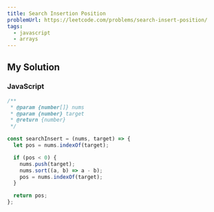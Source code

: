 ```yaml
---
title: Search Insertion Position
problemUrl: https://leetcode.com/problems/search-insert-position/
tags:
  - javascript
  - arrays
---
```


## My Solution

### JavaScript

```javascript
/**
 * @param {number[]} nums
 * @param {number} target
 * @return {number}
 */

const searchInsert = (nums, target) => {
  let pos = nums.indexOf(target);

  if (pos < 0) {
    nums.push(target);
    nums.sort((a, b) => a - b);
    pos = nums.indexOf(target);
  }

  return pos;
};
```
